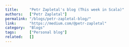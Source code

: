 ```yaml
---
title:     "Petr Zapletal's blog (This week in Scala)"
authors:   ["Petr Zapletal"]
permalink: "/blogs/petr-zapletal-blog/"
link:      "https://medium.com/@petr-zapletal"
category:  "Blogs"
tags:      ["Personal blog"]
related:   []
---
```

